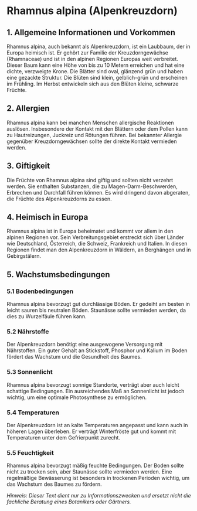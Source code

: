 # Rhamnus alpina (Alpenkreuzdorn)

## 1. Allgemeine Informationen und Vorkommen
Rhamnus alpina, auch bekannt als Alpenkreuzdorn, ist ein Laubbaum, der in Europa heimisch ist. Er gehört zur Familie der Kreuzdorngewächse (Rhamnaceae) und ist in den alpinen Regionen Europas weit verbreitet. Dieser Baum kann eine Höhe von bis zu 10 Metern erreichen und hat eine dichte, verzweigte Krone. Die Blätter sind oval, glänzend grün und haben eine gezackte Struktur. Die Blüten sind klein, gelblich-grün und erscheinen im Frühling. Im Herbst entwickeln sich aus den Blüten kleine, schwarze Früchte.

## 2. Allergien
Rhamnus alpina kann bei manchen Menschen allergische Reaktionen auslösen. Insbesondere der Kontakt mit den Blättern oder dem Pollen kann zu Hautreizungen, Juckreiz und Rötungen führen. Bei bekannter Allergie gegenüber Kreuzdorngewächsen sollte der direkte Kontakt vermieden werden.

## 3. Giftigkeit
Die Früchte von Rhamnus alpina sind giftig und sollten nicht verzehrt werden. Sie enthalten Substanzen, die zu Magen-Darm-Beschwerden, Erbrechen und Durchfall führen können. Es wird dringend davon abgeraten, die Früchte des Alpenkreuzdorns zu essen.

## 4. Heimisch in Europa
Rhamnus alpina ist in Europa beheimatet und kommt vor allem in den alpinen Regionen vor. Sein Verbreitungsgebiet erstreckt sich über Länder wie Deutschland, Österreich, die Schweiz, Frankreich und Italien. In diesen Regionen findet man den Alpenkreuzdorn in Wäldern, an Berghängen und in Gebirgstälern.

## 5. Wachstumsbedingungen
### 5.1 Bodenbedingungen
Rhamnus alpina bevorzugt gut durchlässige Böden. Er gedeiht am besten in leicht sauren bis neutralen Böden. Staunässe sollte vermieden werden, da dies zu Wurzelfäule führen kann.

### 5.2 Nährstoffe
Der Alpenkreuzdorn benötigt eine ausgewogene Versorgung mit Nährstoffen. Ein guter Gehalt an Stickstoff, Phosphor und Kalium im Boden fördert das Wachstum und die Gesundheit des Baumes.

### 5.3 Sonnenlicht
Rhamnus alpina bevorzugt sonnige Standorte, verträgt aber auch leicht schattige Bedingungen. Ein ausreichendes Maß an Sonnenlicht ist jedoch wichtig, um eine optimale Photosynthese zu ermöglichen.

### 5.4 Temperaturen
Der Alpenkreuzdorn ist an kalte Temperaturen angepasst und kann auch in höheren Lagen überleben. Er verträgt Winterfröste gut und kommt mit Temperaturen unter dem Gefrierpunkt zurecht.

### 5.5 Feuchtigkeit
Rhamnus alpina bevorzugt mäßig feuchte Bedingungen. Der Boden sollte nicht zu trocken sein, aber Staunässe sollte vermieden werden. Eine regelmäßige Bewässerung ist besonders in trockenen Perioden wichtig, um das Wachstum des Baumes zu fördern.

*Hinweis: Dieser Text dient nur zu Informationszwecken und ersetzt nicht die fachliche Beratung eines Botanikers oder Gärtners.*
